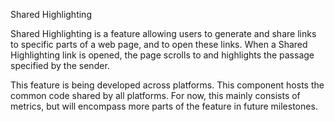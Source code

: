 Shared Highlighting

Shared Highlighting is a feature allowing users to generate and share links to specific parts of a web page, and to open these links.
When a Shared Highlighting link is opened, the page scrolls to and highlights the passage specified by the sender.

This feature is being developed across platforms. This component hosts the common code shared by all platforms.
For now, this mainly consists of metrics, but will encompass more parts of the feature in future milestones.
